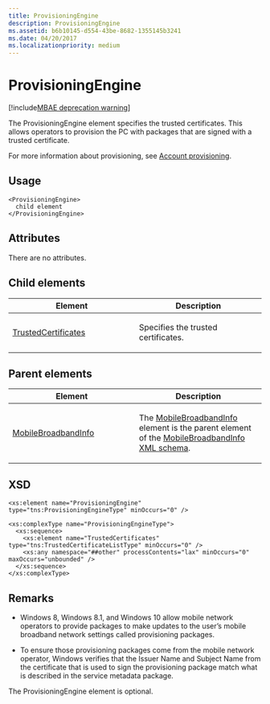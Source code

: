 ```yaml
---
title: ProvisioningEngine
description: ProvisioningEngine
ms.assetid: b6b10145-d554-43be-8682-1355145b3241
ms.date: 04/20/2017
ms.localizationpriority: medium
---
```


# ProvisioningEngine

[!include[MBAE deprecation warning](../includes/mbae-deprecation-warning.md)]

The ProvisioningEngine element specifies the trusted certificates. This allows operators to provision the PC with packages that are signed with a trusted certificate.

For more information about provisioning, see [Account provisioning](account-provisioning.md).

## <span id="Usage"></span><span id="usage"></span><span id="USAGE"></span>Usage


``` syntax
<ProvisioningEngine>
  child element
</ProvisioningEngine>
```

## <span id="Attributes"></span><span id="attributes"></span><span id="ATTRIBUTES"></span>Attributes


There are no attributes.

## <span id="Child_elements"></span><span id="child_elements"></span><span id="CHILD_ELEMENTS"></span>Child elements


<table>
<colgroup>
<col width="50%" />
<col width="50%" />
</colgroup>
<thead>
<tr class="header">
<th>Element</th>
<th>Description</th>
</tr>
</thead>
<tbody>
<tr class="odd">
<td><p><a href="trustedcertificates.md" data-raw-source="[TrustedCertificates](trustedcertificates.md)">TrustedCertificates</a></p></td>
<td><p>Specifies the trusted certificates.</p></td>
</tr>
</tbody>
</table>

 

## <span id="Parent_elements"></span><span id="parent_elements"></span><span id="PARENT_ELEMENTS"></span>Parent elements


<table>
<colgroup>
<col width="50%" />
<col width="50%" />
</colgroup>
<thead>
<tr class="header">
<th>Element</th>
<th>Description</th>
</tr>
</thead>
<tbody>
<tr class="odd">
<td><p><a href="mobilebroadbandinfo.md" data-raw-source="[MobileBroadbandInfo](mobilebroadbandinfo.md)">MobileBroadbandInfo</a></p></td>
<td><p>The <a href="mobilebroadbandinfo.md" data-raw-source="[MobileBroadbandInfo](mobilebroadbandinfo.md)">MobileBroadbandInfo</a> element is the parent element of the <a href="mobilebroadbandinfo-xml-schema.md" data-raw-source="[MobileBroadbandInfo XML schema](mobilebroadbandinfo-xml-schema.md)">MobileBroadbandInfo XML schema</a>.</p></td>
</tr>
</tbody>
</table>

 

## <span id="XSD"></span><span id="xsd"></span>XSD


``` syntax
<xs:element name="ProvisioningEngine" type="tns:ProvisioningEngineType" minOccurs="0" />

<xs:complexType name="ProvisioningEngineType">
  <xs:sequence>
    <xs:element name="TrustedCertificates" type="tns:TrustedCertificateListType" minOccurs="0" />
    <xs:any namespace="##other" processContents="lax" minOccurs="0" maxOccurs="unbounded" />
  </xs:sequence>
</xs:complexType>
```

## <span id="Remarks"></span><span id="remarks"></span><span id="REMARKS"></span>Remarks


-   Windows 8, Windows 8.1, and Windows 10 allow mobile network operators to provide packages to make updates to the user’s mobile broadband network settings called provisioning packages.

-   To ensure those provisioning packages come from the mobile network operator, Windows verifies that the Issuer Name and Subject Name from the certificate that is used to sign the provisioning package match what is described in the service metadata package.

The ProvisioningEngine element is optional.

 

 





